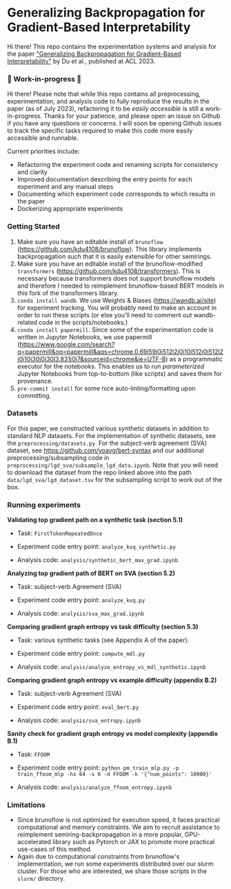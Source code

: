 # Generalizing Backpropagation for Gradient-Based Interpretability
Hi there! This repo contains the experimentation systems and analysis for the paper ["Generalizing Backpropagation for Gradient-Based Interpretability"](https://arxiv.org/abs/2307.03056) by Du et al., published at ACL 2023.

### 🚧 Work-in-progress 🚧
Hi there! Please note that while this repo contains all preprocessing, experimentation, and analysis code to fully reproduce the results in the paper (as of July 2023), refactoring it to be *easily accessible* is still a work-in-progress. Thanks for your patience, and please open an issue on Github if you have any questions or concerns. I will soon be opening Github issues to track the specific tasks required to make this code more easily accessible and runnable.

Current priorities include:
*    Refactoring the experiment code and renaming scripts for consistency and clarity
*    Improved documentation describing the entry points for each experiment and any manual steps
*    Documenting which experiment code corresponds to which results in the paper
*    Dockerizing appropriate experiments

### Getting Started
1. Make sure you have an editable install of `brunoflow` (https://github.com/kdu4108/brunoflow). This library implements backpropagation such that it is easily extensible for other semirings.
2. Make sure you have an editable install of the brunoflow-modified `transformers` (https://github.com/kdu4108/transformers). This is necessary because transformers does not support brunoflow models and therefore I needed to reimplement brunoflow-based BERT models in this fork of the transformers library.
2. `conda install wandb`. We use Weights & Biases (https://wandb.ai/site) for experiment tracking. You will probably need to make an account in order to run these scripts (or else you'll need to comment out wandb-related code in the scripts/notebooks.)
3. `conda install papermill`. Since some of the experimentation code is written in Jupyter Notebooks, we use papermill (https://www.google.com/search?q=papermill&oq=papermill&aqs=chrome.0.69i59j0i512l2j0i10i512j0i512l2j0i10i30j0i30l3.831j0j7&sourceid=chrome&ie=UTF-8) as a programmatic executor for the notebooks. This enables us to run *parameterized* Jupyter Notebooks from top-to-bottom (like scripts) and saves them for provenance.
4. `pre-commit install` for some nice auto-linting/formatting upon committing.

### Datasets
For this paper, we constructed various synthetic datasets in addition to standard NLP datasets.
For the implementation of synthetic datasets, see the `preprocessing/datasets.py`.
For the subject-verb agreement (SVA) dataset, see https://github.com/yoavg/bert-syntax and our additional preprocessing/subsampling code in `preprocessing/lgd_sva/subsample_lgd_data.ipynb`.
Note that you will need to download the dataset from the repo linked above into the path `data/lgd_sva/lgd_dataset.tsv` for the subsampling script to work out of the box.

### Running experiments
**Validating top gradient path on a synthetic task (section 5.1)**
*    Task: `FirstTokenRepeatedOnce`

*    Experiment code entry point: `analyze_kvq_synthetic.py`

*    Analysis code: `analysis/synthetic_bert_max_grad.ipynb`

**Analyzing top gradient path of BERT on SVA (section 5.2)**
*    Task: subject-verb Agreement (SVA)

*    Experiment code entry point: `analyze_kvq.py`

*    Analysis code: `analysis/sva_max_grad.ipynb`

**Comparing gradient graph entropy vs task difficulty (section 5.3)**
*    Task: various synthetic tasks (see Appendix A of the paper).

*    Experiment code entry point: `compute_mdl.py`

*    Analysis code: `analysis/analyze_entropy_vs_mdl_synthetic.ipynb`

**Comparing gradient graph entropy vs example difficulty (appendix B.2)**
*    Task: subject-verb Agreement (SVA)

*    Experiment code entry point: `eval_bert.py`

*    Analysis code: `analysis/sva_entropy.ipynb`

**Sanity check for gradient graph entropy vs model complexity (appendix B.1)**
*    Task: `FFOOM`

*    Experiment code entry point: `python pm_train_mlp.py -p train_ffoom_mlp -hs 64 -s 6 -d FFOOM -k
'{"num_points": 10000}'`

*    Analysis code: `analysis/analyze_ffoom_entropy.ipynb`

### Limitations
*    Since brunoflow is not optimized for execution speed, it faces practical computational and memory constraints. We aim to recruit assistance to reimplement semiring-backpropagation in a more popular, GPU-accelerated library such as Pytorch or JAX to promote more practical use-cases of this method.
*    Again due to computational constraints from brunoflow's implementation, we run some experiments distributed over our slurm cluster. For those who are interested, we share those scripts in the `slurm/` directory.

